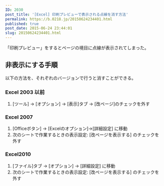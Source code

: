 ```yaml
---
ID: 2030
post_title: '[Excel] 印刷プレビューで表示される点線を消す方法'
permalink: https://b.0218.jp/20150624234401.html
published: true
post_date: 2015-06-24 23:44:01
slug: 20150624234401.html
---
```

「印刷プレビュー」をするとページの境目に点線が表示されてしまった。 
<!--more-->
<h2>非表示にする手順</h2>
以下の方法を、それぞれのバージョンで行うと消すことができる。

<h3>Excel 2003 以前</h3>
<ol>
  <li>[ツール] → [オプション] → [表示]タブ → [改ページ]のチェックを外す</li>
</ol>

<h3>Excel 2007</h3>
<ol>
  <li>[Officeボタン] → [Excelのオプション]→[詳細設定] に移動</li>
  <li>次のシートで作業するときの表示設定: [改ページを表示する] のチェックを外す</li>
</ol>

<h3>Excel2010</h3>
<ol>
  <li>[ファイル]タブ → [オプション] → [詳細設定] に移動</li>
  <li>次のシートで作業するときの表示設定:  [改ページを表示する] のチェックを外す</li>
</ol>